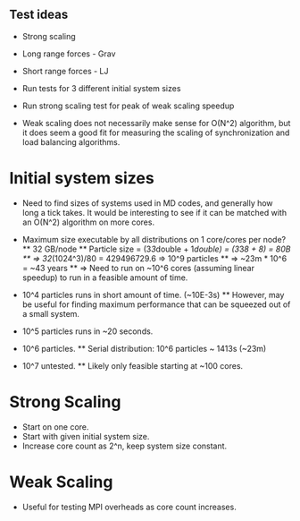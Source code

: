 Test ideas
----------
* Strong scaling
* Long range forces - Grav
* Short range forces - LJ

* Run tests for 3 different initial system sizes
* Run strong scaling test for peak of weak scaling speedup

* Weak scaling does not necessarily make sense for O(N^2) algorithm,
  but it does seem a good fit for measuring the scaling of synchronization
  and load balancing algorithms.


Initial system sizes
====================
* Need to find sizes of systems used in MD codes, and generally how
  long a tick takes. It would be interesting to see if it can be matched
  with an O(N^2) algorithm on more cores.

* Maximum size executable by all distributions on 1 core/cores per node?
** 32 GB/node
** Particle size = (3*3*double + 1*double) = (3*3*8 + 8) = 80B
** => 32*(1024^3)/80 = 429496729.6 => 10^9 particles
** => ~23m * 10^6 = ~43 years
** => Need to run on ~10^6 cores (assuming linear speedup) to run in
      a feasible amount of time.

* 10^4 particles runs in short amount of time. (~10E-3s)
** However, may be useful for finding maximum performance that can
   be squeezed out of a small system.

* 10^5 particles runs in ~20 seconds.

* 10^6 particles.
** Serial distribution: 10^6 particles ~ 1413s (~23m)

* 10^7 untested.
** Likely only feasible starting at ~100 cores.



Strong Scaling
==============
* Start on one core.
* Start with given initial system size.
* Increase core count as 2^n, keep system size constant.

Weak Scaling
============
* Useful for testing MPI overheads as core count increases.
